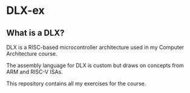 # DLX-ex

## What is a DLX?
DLX is a RISC-based microcontroller architecture used in my Computer Architecture course. 

The assembly language for DLX is custom but draws on concepts from ARM and RISC-V ISAs. 

This repository contains all my exercises for the course.

